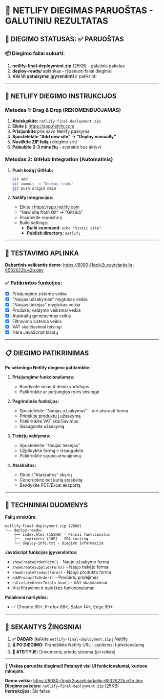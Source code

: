 # 🎯 NETLIFY DIEGIMAS PARUOŠTAS - GALUTINIU REZULTATAS

## 🚀 **DIEGIMO STATUSAS: ✅ PARUOŠTAS**

### 📦 **Diegimo failai sukurti:**

1. **netlify-final-deployment.zip** (25KB) - galutinis paketas
2. **deploy-ready/** aplankas - išpakuoti failai diegimui
3. **Visi UI pataisymai įgyvendinti** ir patikrinti

---

## 🎯 **NETLIFY DIEGIMO INSTRUKCIJOS**

### **Metodas 1: Drag & Drop (REKOMENDUOJAMAS)**

1. **Atsisiųskite:** `netlify-final-deployment.zip`
2. **Eikite į:** https://app.netlify.com  
3. **Prisijunkite** prie savo Netlify paskyros
4. **Spustelėkite "Add new site" → "Deploy manually"**
5. **Nuvilkite ZIP failą** į diegimo sritį
6. **Palaukite 2-3 minučių** - svetainė bus aktyvi

### **Metodas 2: GitHub Integration (Automatinis)**

1. **Push kodą į GitHub:**
   ```bash
   git add .
   git commit -m "Deploy ready"  
   git push origin main
   ```

2. **Netlify integracijos:**
   - Eikite į https://app.netlify.com
   - "New site from Git" → "GitHub"  
   - Pasirinkite repository
   - Build settings:
     - **Build command:** `echo "Static site"`
     - **Publish directory:** `netlify`

---

## 🧪 **TESTAVIMO APLINKA**

**Dabartinis veikiantis demo:** https://8080-i1qoik2ucaytcjarkeljq-6532622b.e2b.dev

### ✅ **Patikrintos funkcijos:**
- [x] Prisijungimo sistema veikia
- [x] "Naujas užsakymas" mygtukas veikia
- [x] "Naujas tiekėjas" mygtukas veikia  
- [x] Produktų valdymo veiksmai veikia
- [x] Ataskaitų generavimas veikia
- [x] Filtravimo sistema veikia
- [x] VAT skaičiavimai teisingi
- [x] Nėra JavaScript klaidų

---

## 📋 **DIEGIMO PATIKRINIMAS**

**Po sėkmingo Netlify diegimo patikrinkite:**

1. **Prisijungimo funkcionalumas:**
   - Bandykite visus 4 demo vartotojus
   - Patikrinkite ar perjungtos rolės teisingai

2. **Pagrindinės funkcijos:**
   - Spustelėkite "Naujas užsakymas" - turi atsirasti forma
   - Pridėkite produktų į užsakymą  
   - Patikrinkite VAT skaičiavimus
   - Išsaugokite užsakymą

3. **Tiekėjų valdymas:**
   - Spustelėkite "Naujas tiekėjas"
   - Užpildykite formą ir išsaugokite
   - Patikrinkite sąrašo atnaujinimą

4. **Ataskaitos:**
   - Eikite į "Ataskaitos" skyrių
   - Generuokite bet kurią ataskaitą
   - Bandykite PDF/Excel eksportą

---

## 🔧 **TECHNINIAI DUOMENYS**

**Failų struktūra:**
```
netlify-final-deployment.zip (25KB)
└── deploy-ready/
    ├── index.html (155KB) - Pilnai funkcionalus 
    ├── _redirects (18B) - SPA routing
    └── deploy-info.txt - Diegimo informacija
```

**JavaScript funkcijos įgyvendintos:**
- `showCreateOrderForm()` - Naujo užsakymo forma
- `showCreateSupplierForm()` - Naujo tiekėjo forma  
- `showCreateProductForm()` - Naujo produkto forma
- `addProductToOrder()` - Produktų pridėjimas
- `calculateOrderTotals_New()` - VAT skaičiavimai
- Visi filtravimo ir paieškos funkcionalumai

**Palaikomi naršyklės:**
- ✅ Chrome 90+, Firefox 88+, Safari 14+, Edge 90+

---

## 🎯 **SEKANTYS ŽINGSNIAI**

1. **✅ DABAR:** Įkelkite `netlify-final-deployment.zip` į Netlify
2. **⏳ PO DIEGIMO:** Pranešikite Netlify URL - patikrinsi funkcionalumą
3. **🔮 ATEITYJE:** Dokumentų priedų sistema (jei reikės)

---

**🎉 Viskas paruošta diegimui! Pataisyti visi UI funkcionalumai, kuriuos minėjote.**

**Demo veikia:** https://8080-i1qoik2ucaytcjarkeljq-6532622b.e2b.dev  
**Diegimo paketas:** `netlify-final-deployment.zip` (25KB)  
**Instrukcijos:** Šis failas